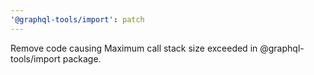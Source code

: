 ```yaml
---
'@graphql-tools/import': patch
---
```


Remove code causing Maximum call stack size exceeded in @graphql-tools/import package.
